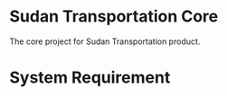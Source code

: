 # Sudan Transportation Core
The core project for Sudan Transportation product.

# System Requirement